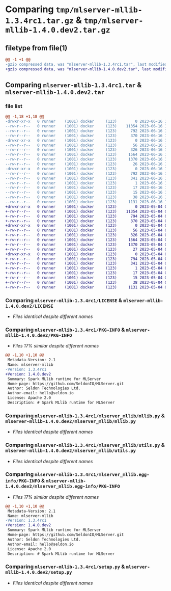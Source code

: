 # Comparing `tmp/mlserver-mllib-1.3.4rc1.tar.gz` & `tmp/mlserver-mllib-1.4.0.dev2.tar.gz`

## filetype from file(1)

```diff
@@ -1 +1 @@
-gzip compressed data, was "mlserver-mllib-1.3.4rc1.tar", last modified: Fri Jun 16 14:27:10 2023, max compression
+gzip compressed data, was "mlserver-mllib-1.4.0.dev2.tar", last modified: Thu May  4 09:30:35 2023, max compression
```

## Comparing `mlserver-mllib-1.3.4rc1.tar` & `mlserver-mllib-1.4.0.dev2.tar`

### file list

```diff
@@ -1,18 +1,18 @@
-drwxr-xr-x   0 runner    (1001) docker     (123)        0 2023-06-16 14:27:10.388746 mlserver-mllib-1.3.4rc1/
--rw-r--r--   0 runner    (1001) docker     (123)    11354 2023-06-16 14:26:18.000000 mlserver-mllib-1.3.4rc1/LICENSE
--rw-r--r--   0 runner    (1001) docker     (123)      792 2023-06-16 14:27:10.388746 mlserver-mllib-1.3.4rc1/PKG-INFO
--rw-r--r--   0 runner    (1001) docker     (123)      370 2023-06-16 14:26:18.000000 mlserver-mllib-1.3.4rc1/README.md
-drwxr-xr-x   0 runner    (1001) docker     (123)        0 2023-06-16 14:27:10.388746 mlserver-mllib-1.3.4rc1/mlserver_mllib/
--rw-r--r--   0 runner    (1001) docker     (123)       56 2023-06-16 14:26:18.000000 mlserver-mllib-1.3.4rc1/mlserver_mllib/__init__.py
--rw-r--r--   0 runner    (1001) docker     (123)      326 2023-06-16 14:26:18.000000 mlserver-mllib-1.3.4rc1/mlserver_mllib/errors.py
--rw-r--r--   0 runner    (1001) docker     (123)     1564 2023-06-16 14:26:18.000000 mlserver-mllib-1.3.4rc1/mlserver_mllib/mllib.py
--rw-r--r--   0 runner    (1001) docker     (123)     1370 2023-06-16 14:26:18.000000 mlserver-mllib-1.3.4rc1/mlserver_mllib/utils.py
--rw-r--r--   0 runner    (1001) docker     (123)       26 2023-06-16 14:26:18.000000 mlserver-mllib-1.3.4rc1/mlserver_mllib/version.py
-drwxr-xr-x   0 runner    (1001) docker     (123)        0 2023-06-16 14:27:10.388746 mlserver-mllib-1.3.4rc1/mlserver_mllib.egg-info/
--rw-r--r--   0 runner    (1001) docker     (123)      792 2023-06-16 14:27:10.000000 mlserver-mllib-1.3.4rc1/mlserver_mllib.egg-info/PKG-INFO
--rw-r--r--   0 runner    (1001) docker     (123)      341 2023-06-16 14:27:10.000000 mlserver-mllib-1.3.4rc1/mlserver_mllib.egg-info/SOURCES.txt
--rw-r--r--   0 runner    (1001) docker     (123)        1 2023-06-16 14:27:10.000000 mlserver-mllib-1.3.4rc1/mlserver_mllib.egg-info/dependency_links.txt
--rw-r--r--   0 runner    (1001) docker     (123)       17 2023-06-16 14:27:10.000000 mlserver-mllib-1.3.4rc1/mlserver_mllib.egg-info/requires.txt
--rw-r--r--   0 runner    (1001) docker     (123)       15 2023-06-16 14:27:10.000000 mlserver-mllib-1.3.4rc1/mlserver_mllib.egg-info/top_level.txt
--rw-r--r--   0 runner    (1001) docker     (123)       38 2023-06-16 14:27:10.388746 mlserver-mllib-1.3.4rc1/setup.cfg
--rw-r--r--   0 runner    (1001) docker     (123)     1131 2023-06-16 14:26:18.000000 mlserver-mllib-1.3.4rc1/setup.py
+drwxr-xr-x   0 runner    (1001) docker     (123)        0 2023-05-04 09:30:35.714868 mlserver-mllib-1.4.0.dev2/
+-rw-r--r--   0 runner    (1001) docker     (123)    11354 2023-05-04 09:29:57.000000 mlserver-mllib-1.4.0.dev2/LICENSE
+-rw-r--r--   0 runner    (1001) docker     (123)      794 2023-05-04 09:30:35.714868 mlserver-mllib-1.4.0.dev2/PKG-INFO
+-rw-r--r--   0 runner    (1001) docker     (123)      370 2023-05-04 09:29:57.000000 mlserver-mllib-1.4.0.dev2/README.md
+drwxr-xr-x   0 runner    (1001) docker     (123)        0 2023-05-04 09:30:35.710868 mlserver-mllib-1.4.0.dev2/mlserver_mllib/
+-rw-r--r--   0 runner    (1001) docker     (123)       56 2023-05-04 09:29:57.000000 mlserver-mllib-1.4.0.dev2/mlserver_mllib/__init__.py
+-rw-r--r--   0 runner    (1001) docker     (123)      326 2023-05-04 09:29:57.000000 mlserver-mllib-1.4.0.dev2/mlserver_mllib/errors.py
+-rw-r--r--   0 runner    (1001) docker     (123)     1564 2023-05-04 09:29:57.000000 mlserver-mllib-1.4.0.dev2/mlserver_mllib/mllib.py
+-rw-r--r--   0 runner    (1001) docker     (123)     1370 2023-05-04 09:29:57.000000 mlserver-mllib-1.4.0.dev2/mlserver_mllib/utils.py
+-rw-r--r--   0 runner    (1001) docker     (123)       27 2023-05-04 09:29:57.000000 mlserver-mllib-1.4.0.dev2/mlserver_mllib/version.py
+drwxr-xr-x   0 runner    (1001) docker     (123)        0 2023-05-04 09:30:35.714868 mlserver-mllib-1.4.0.dev2/mlserver_mllib.egg-info/
+-rw-r--r--   0 runner    (1001) docker     (123)      794 2023-05-04 09:30:35.000000 mlserver-mllib-1.4.0.dev2/mlserver_mllib.egg-info/PKG-INFO
+-rw-r--r--   0 runner    (1001) docker     (123)      341 2023-05-04 09:30:35.000000 mlserver-mllib-1.4.0.dev2/mlserver_mllib.egg-info/SOURCES.txt
+-rw-r--r--   0 runner    (1001) docker     (123)        1 2023-05-04 09:30:35.000000 mlserver-mllib-1.4.0.dev2/mlserver_mllib.egg-info/dependency_links.txt
+-rw-r--r--   0 runner    (1001) docker     (123)       17 2023-05-04 09:30:35.000000 mlserver-mllib-1.4.0.dev2/mlserver_mllib.egg-info/requires.txt
+-rw-r--r--   0 runner    (1001) docker     (123)       15 2023-05-04 09:30:35.000000 mlserver-mllib-1.4.0.dev2/mlserver_mllib.egg-info/top_level.txt
+-rw-r--r--   0 runner    (1001) docker     (123)       38 2023-05-04 09:30:35.714868 mlserver-mllib-1.4.0.dev2/setup.cfg
+-rw-r--r--   0 runner    (1001) docker     (123)     1131 2023-05-04 09:29:57.000000 mlserver-mllib-1.4.0.dev2/setup.py
```

### Comparing `mlserver-mllib-1.3.4rc1/LICENSE` & `mlserver-mllib-1.4.0.dev2/LICENSE`

 * *Files identical despite different names*

### Comparing `mlserver-mllib-1.3.4rc1/PKG-INFO` & `mlserver-mllib-1.4.0.dev2/PKG-INFO`

 * *Files 17% similar despite different names*

```diff
@@ -1,10 +1,10 @@
 Metadata-Version: 2.1
 Name: mlserver-mllib
-Version: 1.3.4rc1
+Version: 1.4.0.dev2
 Summary: Spark MLlib runtime for MLServer
 Home-page: https://github.com/SeldonIO/MLServer.git
 Author: Seldon Technologies Ltd.
 Author-email: hello@seldon.io
 License: Apache 2.0
 Description: # Spark MLlib runtime for MLServer
```

### Comparing `mlserver-mllib-1.3.4rc1/mlserver_mllib/mllib.py` & `mlserver-mllib-1.4.0.dev2/mlserver_mllib/mllib.py`

 * *Files identical despite different names*

### Comparing `mlserver-mllib-1.3.4rc1/mlserver_mllib/utils.py` & `mlserver-mllib-1.4.0.dev2/mlserver_mllib/utils.py`

 * *Files identical despite different names*

### Comparing `mlserver-mllib-1.3.4rc1/mlserver_mllib.egg-info/PKG-INFO` & `mlserver-mllib-1.4.0.dev2/mlserver_mllib.egg-info/PKG-INFO`

 * *Files 17% similar despite different names*

```diff
@@ -1,10 +1,10 @@
 Metadata-Version: 2.1
 Name: mlserver-mllib
-Version: 1.3.4rc1
+Version: 1.4.0.dev2
 Summary: Spark MLlib runtime for MLServer
 Home-page: https://github.com/SeldonIO/MLServer.git
 Author: Seldon Technologies Ltd.
 Author-email: hello@seldon.io
 License: Apache 2.0
 Description: # Spark MLlib runtime for MLServer
```

### Comparing `mlserver-mllib-1.3.4rc1/setup.py` & `mlserver-mllib-1.4.0.dev2/setup.py`

 * *Files identical despite different names*

